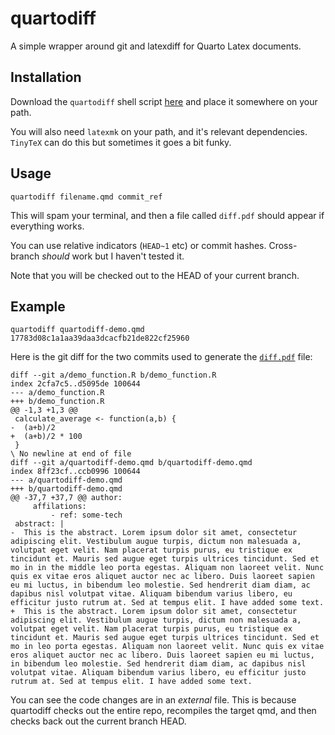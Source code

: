 # quartodiff

A simple wrapper around git and latexdiff for Quarto Latex documents.

## Installation

Download the `quartodiff` shell script [here](https://raw.githubusercontent.com/MikeLydeamore/quartodiff/refs/heads/main/quartodiff) and place it somewhere on your path.

You will also need `latexmk` on your path, and it's relevant dependencies. `TinyTeX` can do this but sometimes it goes a bit funky.

## Usage

`quartodiff filename.qmd commit_ref`

This will spam your terminal, and then a file called `diff.pdf` should appear if everything works.

You can use relative indicators (`HEAD~1` etc) or commit hashes. Cross-branch _should_ work but I haven't tested it.

Note that you will be checked out to the HEAD of your current branch.

## Example

`quartodiff quartodiff-demo.qmd 17783d08c1a1aa39daa3dcacfb21de822cf25960` 

Here is the git diff for the two commits used to generate the [`diff.pdf`](diff.pdf) file:

```
diff --git a/demo_function.R b/demo_function.R
index 2cfa7c5..d5095de 100644
--- a/demo_function.R
+++ b/demo_function.R
@@ -1,3 +1,3 @@
 calculate_average <- function(a,b) {
-  (a+b)/2
+  (a+b)/2 * 100
 }
\ No newline at end of file
diff --git a/quartodiff-demo.qmd b/quartodiff-demo.qmd
index 8ff23cf..ccb0996 100644
--- a/quartodiff-demo.qmd
+++ b/quartodiff-demo.qmd
@@ -37,7 +37,7 @@ author:
     affilations:
         - ref: some-tech
 abstract: |
-  This is the abstract. Lorem ipsum dolor sit amet, consectetur adipiscing elit. Vestibulum augue turpis, dictum non malesuada a, volutpat eget velit. Nam placerat turpis purus, eu tristique ex tincidunt et. Mauris sed augue eget turpis ultrices tincidunt. Sed et mo in in the middle leo porta egestas. Aliquam non laoreet velit. Nunc quis ex vitae eros aliquet auctor nec ac libero. Duis laoreet sapien eu mi luctus, in bibendum leo molestie. Sed hendrerit diam diam, ac dapibus nisl volutpat vitae. Aliquam bibendum varius libero, eu efficitur justo rutrum at. Sed at tempus elit. I have added some text.
+  This is the abstract. Lorem ipsum dolor sit amet, consectetur adipiscing elit. Vestibulum augue turpis, dictum non malesuada a, volutpat eget velit. Nam placerat turpis purus, eu tristique ex tincidunt et. Mauris sed augue eget turpis ultrices tincidunt. Sed et mo in leo porta egestas. Aliquam non laoreet velit. Nunc quis ex vitae eros aliquet auctor nec ac libero. Duis laoreet sapien eu mi luctus, in bibendum leo molestie. Sed hendrerit diam diam, ac dapibus nisl volutpat vitae. Aliquam bibendum varius libero, eu efficitur justo rutrum at. Sed at tempus elit. I have added some text.
```

You can see the code changes are in an _external_ file. This is because quartodiff checks out the entire repo, recompiles the target qmd, and then checks back out the current branch HEAD.